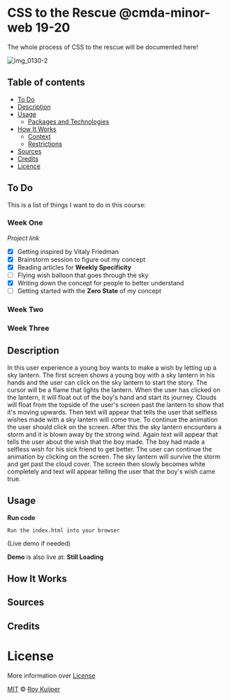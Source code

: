 # CSS to the Rescue @cmda-minor-web 19-20

The whole process of CSS to the rescue will be documented here!

![img_0130-2](https://user-images.githubusercontent.com/40355914/73876604-8f321480-4857-11ea-970f-3b8e08022467.jpg)

## Table of contents
* [To Do](#to-do)
* [Description](#description)
* [Usage](#usage)
  * [Packages and Technologies](#packages-and-technologies)
* [How It Works](#how-it-works)
  * [Context](#context)
  * [Restrictions](#restrictions)
* [Sources](#sources)
* [Credits](#credits)
* [Licence](#licence)

## To Do

This is a list of things I want to do in this course:

### Week One

_Project link_

- [X] Getting inspired by Vitaly Friedman
- [X] Brainstorm session to figure out my concept
- [X] Reading articles for **Weekly Specificity**
- [ ] Flying wish balloon that goes through the sky
- [X] Writing down the concept for people to better understand
- [ ] Getting started with the **Zero State** of my concept

### Week Two

### Week Three

## Description

In this user experience a young boy wants to make a wish by letting up a sky lantern. The first screen shows a young boy with a sky lantern in his hands and the user can click on the sky lantern to start the story. The cursor will be a flame that lights the lantern. When the user has clicked on the lantern, it will float out of the boy's hand and start its journey. Clouds will float from the topside of the user's screen past the lantern to show that it's moving upwards. Then text will appear that tells the user that selfless wishes made with a sky lantern will come true. To continue the animation the user should click on the screen.  After this the sky lantern encounters a storm and it is blown away by the strong wind. Again text will appear that tells the user about the wish that the boy made. The boy had made a selfless wish for his sick friend to get better. The user can continue the animation by clicking on the screen. The sky lantern will survive the storm and get past the cloud cover. The screen then slowly becomes white completely and text will appear telling the user that the boy's wish came true.

## Usage

**Run code**
```
Run the index.html into your browser
```

(Live demo if needed)

**Demo** is also live at: **Still Loading**

## How It Works

## Sources

## Credits

# License

More information over [License](https://help.github.com/en/articles/licensing-a-repository)

[MIT](https://github.com/RooyyDoe/css-to-the-rescue-1920/blob/master/LICENSE.txt) © [Roy Kuijper](https://github.com/RooyyDoe)





<!-- [Opdrachten](https://drive.google.com/open?id=13pKQu72pshaEzKw9q5JHLa-aop85nMP6nDCdqioWjoQ) -->

<!-- [Slides](https://drive.google.com/open?id=1BSzGYNLMgtHD4HRnK7f0DgyTv4Pg3xsQwD_eYNo7v0Y) -->


<!-- Add a link to your live demo in Github Pages 🌐-->

<!-- ☝️ replace this description with a description of your own work -->

<!-- Add a nice image here at the end of the week, showing off your shiny frontend 📸 -->

<!-- Maybe a table of contents here? 📚 -->

<!-- How about a section that describes how to install this project? 🤓 -->

<!-- ...but how does one use this project? What are its features 🤔 -->

<!-- What external data source is featured in your project and what are its properties 🌠 -->

<!-- Maybe a checklist of done stuff and stuff still on your wishlist? ✅ -->

<!-- How about a license here? 📜 (or is it a licence?) 🤷 -->
